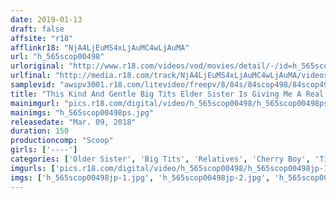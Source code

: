 ```yaml
---
date: 2019-01-13
draft: false
affsite: "r18"
afflinkr18: "NjA4LjEuMS4xLjAuMC4wLjAuMA"
url: "h_565scop00498"
urloriginal: "http://www.r18.com/videos/vod/movies/detail/-/id=h_565scop00498"
urlfinal: "http://media.r18.com/track/NjA4LjEuMS4xLjAuMC4wLjAuMA/videos/vod/movies/detail/-/id=h_565scop00498"
samplevid: "awspv3001.r18.com/litevideo/freepv/8/84s/84scop498/84scop498_dmb_w.mp4"
title: "This Kind And Gentle Big Tits Elder Sister Is Giving Me A Real Sex Education! She Asked Her Cherry Boy Little Brother, 'So You Don't Mind Having Your First Time With You Big Sister... Right...?' And Then She Gave Him Multiple Rounds Of Ejaculatory Creampie Sex And Blasted Open The Doors Of His Sexual Mind!"
mainimgurl: "pics.r18.com/digital/video/h_565scop00498/h_565scop00498ps.jpg"
mainimgs: "h_565scop00498ps.jpg"
releasedate: "Mar. 09, 2018"
duration: 150
productioncomp: "Scoop"
girls: ['----']
categories: ['Older Sister', 'Big Tits', 'Relatives', 'Cherry Boy', 'Titty Fuck', 'Hi-Def']
imgurls: ['pics.r18.com/digital/video/h_565scop00498/h_565scop00498jp-1.jpg', 'pics.r18.com/digital/video/h_565scop00498/h_565scop00498jp-2.jpg', 'pics.r18.com/digital/video/h_565scop00498/h_565scop00498jp-3.jpg', 'pics.r18.com/digital/video/h_565scop00498/h_565scop00498jp-4.jpg', 'pics.r18.com/digital/video/h_565scop00498/h_565scop00498jp-5.jpg', 'pics.r18.com/digital/video/h_565scop00498/h_565scop00498jp-6.jpg', 'pics.r18.com/digital/video/h_565scop00498/h_565scop00498jp-7.jpg', 'pics.r18.com/digital/video/h_565scop00498/h_565scop00498jp-8.jpg', 'pics.r18.com/digital/video/h_565scop00498/h_565scop00498jp-9.jpg', 'pics.r18.com/digital/video/h_565scop00498/h_565scop00498jp-10.jpg', 'pics.r18.com/digital/video/h_565scop00498/h_565scop00498jp-11.jpg', 'pics.r18.com/digital/video/h_565scop00498/h_565scop00498jp-12.jpg', 'pics.r18.com/digital/video/h_565scop00498/h_565scop00498jp-13.jpg', 'pics.r18.com/digital/video/h_565scop00498/h_565scop00498jp-14.jpg', 'pics.r18.com/digital/video/h_565scop00498/h_565scop00498jp-15.jpg', 'pics.r18.com/digital/video/h_565scop00498/h_565scop00498jp-16.jpg', 'pics.r18.com/digital/video/h_565scop00498/h_565scop00498jp-17.jpg', 'pics.r18.com/digital/video/h_565scop00498/h_565scop00498jp-18.jpg', 'pics.r18.com/digital/video/h_565scop00498/h_565scop00498jp-19.jpg', 'pics.r18.com/digital/video/h_565scop00498/h_565scop00498jp-20.jpg']
imgs: ['h_565scop00498jp-1.jpg', 'h_565scop00498jp-2.jpg', 'h_565scop00498jp-3.jpg', 'h_565scop00498jp-4.jpg', 'h_565scop00498jp-5.jpg', 'h_565scop00498jp-6.jpg', 'h_565scop00498jp-7.jpg', 'h_565scop00498jp-8.jpg', 'h_565scop00498jp-9.jpg', 'h_565scop00498jp-10.jpg', 'h_565scop00498jp-11.jpg', 'h_565scop00498jp-12.jpg', 'h_565scop00498jp-13.jpg', 'h_565scop00498jp-14.jpg', 'h_565scop00498jp-15.jpg', 'h_565scop00498jp-16.jpg', 'h_565scop00498jp-17.jpg', 'h_565scop00498jp-18.jpg', 'h_565scop00498jp-19.jpg', 'h_565scop00498jp-20.jpg']
---
```

